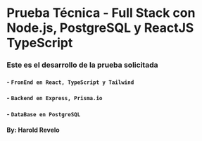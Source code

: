 # Prueba Técnica - Full Stack con Node.js, PostgreSQL y ReactJS TypeScript

### Este es el desarrollo de la prueba solicitada

#### - `FronEnd en React, TypeScript y Tailwind`
#### - `Backend en Express, Prisma.io`
#### - `DataBase en PostgreSQL`


#### By: Harold Revelo
